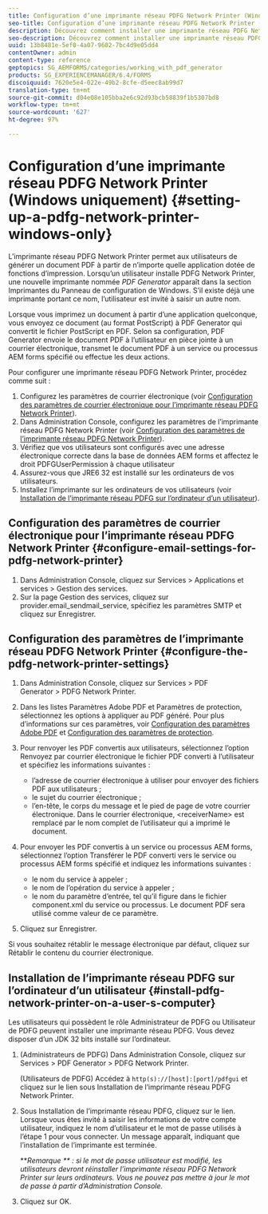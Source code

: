 ```yaml
---
title: Configuration d’une imprimante réseau PDFG Network Printer (Windows uniquement)
seo-title: Configuration d’une imprimante réseau PDFG Network Printer (Windows uniquement)
description: Découvrez comment installer une imprimante réseau PDFG Network Printer (Windows uniquement)
seo-description: Découvrez comment installer une imprimante réseau PDFG Network Printer (Windows uniquement)
uuid: 13b8481e-5ef0-4a07-9602-7bc4d9e05dd4
contentOwner: admin
content-type: reference
geptopics: SG_AEMFORMS/categories/working_with_pdf_generator
products: SG_EXPERIENCEMANAGER/6.4/FORMS
discoiquuid: 7620e5e4-022e-49b2-8cfe-d5eec8ab99d7
translation-type: tm+mt
source-git-commit: d04e08e105bba2e6c92d93bcb58839f1b5307bd8
workflow-type: tm+mt
source-wordcount: '627'
ht-degree: 97%

---
```



# Configuration d’une imprimante réseau PDFG Network Printer (Windows uniquement) {#setting-up-a-pdfg-network-printer-windows-only}

L’imprimante réseau PDFG Network Printer permet aux utilisateurs de générer un document PDF à partir de n’importe quelle application dotée de fonctions d’impression. Lorsqu’un utilisateur installe PDFG Network Printer, une nouvelle imprimante nommée *PDF Generator* apparaît dans la section Imprimantes du Panneau de configuration de Windows. S’il existe déjà une imprimante portant ce nom, l’utilisateur est invité à saisir un autre nom.

Lorsque vous imprimez un document à partir d’une application quelconque, vous envoyez ce document (au format PostScript) à PDF Generator qui convertit le fichier PostScript en PDF. Selon sa configuration, PDF Generator envoie le document PDF à l’utilisateur en pièce jointe à un courrier électronique, transmet le document PDF à un service ou processus AEM forms spécifié ou effectue les deux actions.

Pour configurer une imprimante réseau PDFG Network Printer, procédez comme suit :

1. Configurez les paramètres de courrier électronique (voir [Configuration des paramètres de courrier électronique pour l’imprimante réseau PDFG Network Printer](setting-pdfg-network-printer-windows.md#configure-email-settings-for-pdfg-network-printer)).
1. Dans Administration Console, configurez les paramètres de l’imprimante réseau PDFG Network Printer (voir [Configuration des paramètres de l’imprimante réseau PDFG Network Printer](setting-pdfg-network-printer-windows.md#configure-the-pdfg-network-printer-settings)).
1. Vérifiez que vos utilisateurs sont configurés avec une adresse électronique correcte dans la base de données AEM forms et affectez le droit PDFGUserPermission à chaque utilisateur <!-- Fix broken link See Setting up and organizing users -->
1. Assurez-vous que JRE6 32 est installé sur les ordinateurs de vos utilisateurs.
1. Installez l’imprimante sur les ordinateurs de vos utilisateurs (voir [Installation de l’imprimante réseau PDFG sur l’ordinateur d’un utilisateur](setting-pdfg-network-printer-windows.md#install-pdfg-network-printer-on-a-user-s-computer)).

## Configuration des paramètres de courrier électronique pour l’imprimante réseau PDFG Network Printer  {#configure-email-settings-for-pdfg-network-printer}

1. Dans Administration Console, cliquez sur Services > Applications et services > Gestion des services.
1. Sur la page Gestion des services, cliquez sur provider.email_sendmail_service, spécifiez les paramètres SMTP et cliquez sur Enregistrer.

## Configuration des paramètres de l’imprimante réseau PDFG Network Printer  {#configure-the-pdfg-network-printer-settings}

1. Dans Administration Console, cliquez sur Services > PDF Generator > PDFG Network Printer.
1. Dans les listes Paramètres Adobe PDF et Paramètres de protection, sélectionnez les options à appliquer au PDF généré. Pour plus d’informations sur ces paramètres, voir [Configuration des paramètres Adobe PDF](/help/forms/using/admin-help/configuring-pdf-settings.md#configuring-adobe-pdf-settings) et [Configuration des paramètres de protection](/help/forms/using/admin-help/configuring-security-settings.md#configuring-security-settings).
1. Pour renvoyer les PDF convertis aux utilisateurs, sélectionnez l’option Renvoyez par courrier électronique le fichier PDF converti à l’utilisateur et spécifiez les informations suivantes :

   * l’adresse de courrier électronique à utiliser pour envoyer des fichiers PDF aux utilisateurs ;
   * le sujet du courrier électronique ;
   * l’en-tête, le corps du message et le pied de page de votre courrier électronique. Dans le courrier électronique, &lt;receiverName> est remplacé par le nom complet de l’utilisateur qui a imprimé le document.

1. Pour envoyer les PDF convertis à un service ou processus AEM forms, sélectionnez l’option Transférer le PDF converti vers le service ou processus AEM forms spécifié et indiquez les informations suivantes :

   * le nom du service à appeler ;
   * le nom de l’opération du service à appeler ;
   * le nom du paramètre d’entrée, tel qu’il figure dans le fichier component.xml du service ou processus. Le document PDF sera utilisé comme valeur de ce paramètre.

1. Cliquez sur Enregistrer.

Si vous souhaitez rétablir le message électronique par défaut, cliquez sur Rétablir le contenu du courrier électronique.

## Installation de l’imprimante réseau PDFG sur l’ordinateur d’un utilisateur  {#install-pdfg-network-printer-on-a-user-s-computer}

Les utilisateurs qui possèdent le rôle Administrateur de PDFG ou Utilisateur de PDFG peuvent installer une imprimante réseau PDFG. Vous devez disposer d’un JDK 32 bits installé sur l’ordinateur.

1. (Administrateurs de PDFG) Dans Administration Console, cliquez sur Services > PDF Generator > PDFG Network Printer.

   (Utilisateurs de PDFG) Accédez à `http(s)://[host]:[port]/pdfgui` et cliquez sur le lien sous Installation de l’imprimante réseau PDFG Network Printer.

1. Sous Installation de l’imprimante réseau PDFG, cliquez sur le lien. Lorsque vous êtes invité à saisir les informations de votre compte utilisateur, indiquez le nom d’utilisateur et le mot de passe utilisés à l’étape 1 pour vous connecter. Un message apparaît, indiquant que l’installation de l’imprimante est terminée.

   ***Remarque ** : si le mot de passe utilisateur est modifié, les utilisateurs devront réinstaller l’imprimante réseau PDFG Network Printer sur leurs ordinateurs. Vous ne pouvez pas mettre à jour le mot de passe à partir d’Administration Console.*

1. Cliquez sur OK.

